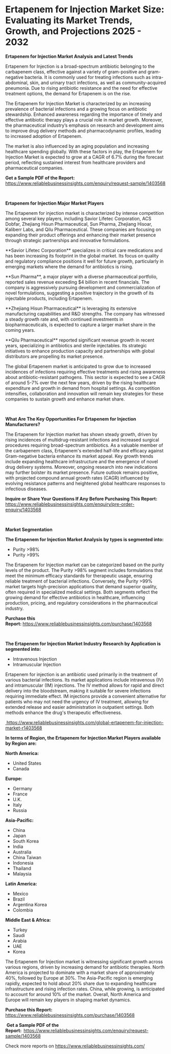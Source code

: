 <p><h1>Ertapenem for Injection Market Size: Evaluating its Market Trends, Growth, and Projections 2025 - 2032</h1></p><p><strong>Ertapenem for Injection Market Analysis and Latest Trends</strong></p>
<p><p>Ertapenem for Injection is a broad-spectrum antibiotic belonging to the carbapenem class, effective against a variety of gram-positive and gram-negative bacteria. It is commonly used for treating infections such as intra-abdominal, skin, and urinary tract infections, as well as community-acquired pneumonia. Due to rising antibiotic resistance and the need for effective treatment options, the demand for Ertapenem is on the rise.</p><p>The Ertapenem for Injection Market is characterized by an increasing prevalence of bacterial infections and a growing focus on antibiotic stewardship. Enhanced awareness regarding the importance of timely and effective antibiotic therapy plays a crucial role in market growth. Moreover, the pharmaceutical industry’s emphasis on research and development aims to improve drug delivery methods and pharmacodynamic profiles, leading to increased adoption of Ertapenem.</p><p>The market is also influenced by an aging population and increasing healthcare spending globally. With these factors in play, the Ertapenem for Injection Market is expected to grow at a CAGR of 6.7% during the forecast period, reflecting sustained interest from healthcare providers and pharmaceutical companies.</p></p>
<p><strong>Get a Sample PDF of the Report:&nbsp;</strong> <a href="https://www.reliablebusinessinsights.com/enquiry/request-sample/1403568?utm_campaign=1847&utm_medium=2&utm_source=Github&utm_content=ia&utm_term=13012025&utm_id=ertapenem-for-injection">https://www.reliablebusinessinsights.com/enquiry/request-sample/1403568</a></p>
<p>&nbsp;</p>
<p><strong>Ertapenem for Injection Major Market Players</strong></p>
<p><p>The Ertapenem for injection market is characterized by intense competition among several key players, including Savior Lifetec Corporation, ACS Dobfar, Zhejiang Hisun Pharmaceutical, Sun Pharma, Zhejiang Hisoar, Kaliberr Labs, and Qilu Pharmaceutical. These companies are focusing on expanding their product offerings and enhancing their market presence through strategic partnerships and innovative formulations.</p><p>**Savior Lifetec Corporation** specializes in critical care medications and has been increasing its footprint in the global market. Its focus on quality and regulatory compliance positions it well for future growth, particularly in emerging markets where the demand for antibiotics is rising.</p><p>**Sun Pharma**, a major player with a diverse pharmaceutical portfolio, reported sales revenue exceeding $4 billion in recent financials. The company is aggressively pursuing development and commercialization of novel formulations, suggesting a positive trajectory in the growth of its injectable products, including Ertapenem.</p><p>**Zhejiang Hisun Pharmaceutical** is leveraging its extensive manufacturing capabilities and R&D strengths. The company has witnessed a steady growth rate and, with continued investments in biopharmaceuticals, is expected to capture a larger market share in the coming years.</p><p>**Qilu Pharmaceutical** reported significant revenue growth in recent years, specializing in antibiotics and sterile injectables. Its strategic initiatives to enhance production capacity and partnerships with global distributors are propelling its market presence.</p><p>The global Ertapenem market is anticipated to grow due to increased incidences of infections requiring effective treatments and rising awareness about antibiotic-resistant pathogens. This sector is expected to see a CAGR of around 5-7% over the next few years, driven by the rising healthcare expenditure and growth in demand from hospital settings. As competition intensifies, collaboration and innovation will remain key strategies for these companies to sustain growth and enhance market share.</p></p>
<p>&nbsp;</p>
<p><strong>What Are The Key Opportunities For Ertapenem for Injection Manufacturers?</strong></p>
<p><p>The Ertapenem for Injection market has shown steady growth, driven by rising incidences of multidrug-resistant infections and increased surgical procedures requiring broad-spectrum antibiotics. As a valuable member of the carbapenem class, Ertapenem's extended half-life and efficacy against Gram-negative bacteria enhance its market appeal. Key growth trends include expanding healthcare infrastructure and the emergence of novel drug delivery systems. Moreover, ongoing research into new indications may further bolster its market presence. Future outlook remains positive, with projected compound annual growth rates (CAGR) influenced by evolving resistance patterns and heightened global healthcare responses to infectious diseases.</p></p>
<p><strong>Inquire or Share Your Questions If Any Before Purchasing This Report:</strong> <a href="https://www.reliablebusinessinsights.com/enquiry/pre-order-enquiry/1403568?utm_campaign=1847&utm_medium=2&utm_source=Github&utm_content=ia&utm_term=13012025&utm_id=ertapenem-for-injection">https://www.reliablebusinessinsights.com/enquiry/pre-order-enquiry/1403568</a></p>
<p>&nbsp;</p>
<p><strong>Market Segmentation</strong></p>
<p><strong>The Ertapenem for Injection Market Analysis by types is segmented into:</strong></p>
<p><ul><li>Purity >98%</li><li>Purity >99%</li></ul></p>
<p><p>The Ertapenem for Injection market can be categorized based on the purity levels of the product. The Purity >98% segment includes formulations that meet the minimum efficacy standards for therapeutic usage, ensuring reliable treatment of bacterial infections. Conversely, the Purity >99% market targets high-precision applications that demand superior quality, often required in specialized medical settings. Both segments reflect the growing demand for effective antibiotics in healthcare, influencing production, pricing, and regulatory considerations in the pharmaceutical industry.</p></p>
<p><strong>Purchase this Report:&nbsp;</strong><a href="https://www.reliablebusinessinsights.com/purchase/1403568?utm_campaign=1847&utm_medium=2&utm_source=Github&utm_content=ia&utm_term=13012025&utm_id=ertapenem-for-injection">https://www.reliablebusinessinsights.com/purchase/1403568</a></p>
<p>&nbsp;</p>
<p><strong>The Ertapenem for Injection Market Industry Research by Application is segmented into:</strong></p>
<p><ul><li>Intravenous Injection</li><li>Intramuscular Injection</li></ul></p>
<p><p>Ertapenem for injection is an antibiotic used primarily in the treatment of various bacterial infections. Its market applications include intravenous (IV) and intramuscular (IM) injections. The IV method allows for rapid and direct delivery into the bloodstream, making it suitable for severe infections requiring immediate effect. IM injections provide a convenient alternative for patients who may not need the urgency of IV treatment, allowing for extended release and easier administration in outpatient settings. Both methods enhance the drug's therapeutic effectiveness.</p></p>
<p><a href="https://www.reliablebusinessinsights.com/global-ertapenem-for-injection-market-r1403568?utm_campaign=1847&utm_medium=2&utm_source=Github&utm_content=ia&utm_term=13012025&utm_id=ertapenem-for-injection">&nbsp;https://www.reliablebusinessinsights.com/global-ertapenem-for-injection-market-r1403568</a></p>
<p><strong>In terms of Region, the Ertapenem for Injection Market Players available by Region are:</strong></p>
<p>
    <p> <strong> North America: </strong>
        <ul>
            <li>United States</li>
            <li>Canada</li>
        </ul>
        </p> 
    <p> <strong> Europe: </strong>
        <ul>
            <li>Germany</li>
            <li>France</li>
            <li>U.K.</li>
            <li>Italy</li>
            <li>Russia</li>
        </ul>
        </p> 
    <p> <strong> Asia-Pacific: </strong>
        <ul>
            <li>China</li>
            <li>Japan</li>
            <li>South Korea</li>
            <li>India</li>
            <li>Australia</li>
            <li>China Taiwan</li>
            <li>Indonesia</li>
            <li>Thailand</li>
            <li>Malaysia</li>
        </ul>
        </p> 
    <p> <strong> Latin America: </strong>
        <ul>
            <li>Mexico</li>
            <li>Brazil</li>
            <li>Argentina Korea</li>
            <li>Colombia</li>
        </ul>
        </p> 
    <p> <strong> Middle East & Africa: </strong>
        <ul>
            <li>Turkey</li>
            <li>Saudi</li>
            <li>Arabia</li>
            <li>UAE</li>
            <li>Korea</li>
        </ul>
    </p>
    </p>
<p><p>The Ertapenem for Injection market is witnessing significant growth across various regions, driven by increasing demand for antibiotic therapies. North America is projected to dominate with a market share of approximately 40%, followed by Europe at 30%. The Asia-Pacific region is emerging rapidly, expected to hold about 20% share due to expanding healthcare infrastructure and rising infection rates. China, while growing, is anticipated to account for around 10% of the market. Overall, North America and Europe will remain key players in shaping market dynamics.</p></p>
<p><strong>Purchase this Report: </strong><a href="https://www.reliablebusinessinsights.com/purchase/1403568?utm_campaign=1847&utm_medium=2&utm_source=Github&utm_content=ia&utm_term=13012025&utm_id=ertapenem-for-injection">https://www.reliablebusinessinsights.com/purchase/1403568</a></p>
<p>&nbsp;<strong>Get a Sample PDF of the Report:&nbsp;&nbsp;</strong><a href="https://www.reliablebusinessinsights.com/enquiry/request-sample/1403568?utm_campaign=1847&utm_medium=2&utm_source=Github&utm_content=ia&utm_term=13012025&utm_id=ertapenem-for-injection">https://www.reliablebusinessinsights.com/enquiry/request-sample/1403568</a></p>
<p><strong></strong></p>
<p>Check more reports on <a href="https://www.reliablebusinessinsights.com/?utm_campaign=1847&utm_medium=2&utm_source=Github&utm_content=ia&utm_term=13012025&utm_id=ertapenem-for-injection">https://www.reliablebusinessinsights.com/</a></p>